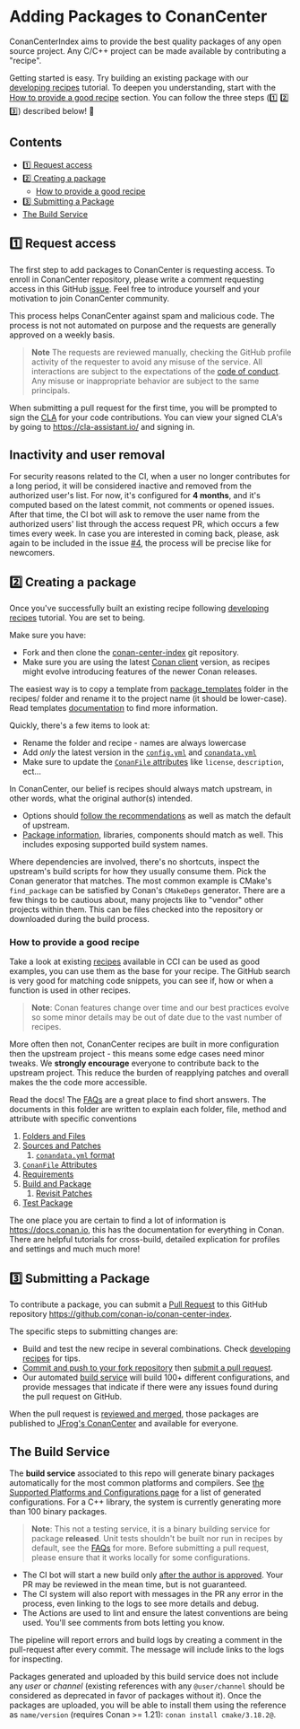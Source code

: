 # Adding Packages to ConanCenter

ConanCenterIndex aims to provide the best quality packages of any open source project.
Any C/C++ project can be made available by contributing a "recipe".

Getting started is easy. Try building an existing package with our [developing recipes](../developing_recipes_locally.md) tutorial.
To deepen you understanding, start with the [How to provide a good recipe](#how-to-provide-a-good-recipe) section.
You can follow the three steps (:one: :two: :three:) described below! :tada:

<!-- toc -->
## Contents

  * [:one: Request access](#one-request-access)
  * [:two: Creating a package](#two-creating-a-package)
    * [How to provide a good recipe](#how-to-provide-a-good-recipe)
  * [:three: Submitting a Package](#three-submitting-a-package)
  * [The Build Service](#the-build-service)<!-- endToc -->

## :one: Request access

The first step to add packages to ConanCenter is requesting access. To enroll in ConanCenter repository, please write a comment
requesting access in this GitHub [issue](https://github.com/conan-io/conan-center-index/issues/4). Feel free to introduce yourself and
your motivation to join ConanCenter community.

This process helps ConanCenter against spam and malicious code. The process is not not automated on purpose and the requests are generally approved
on a weekly basis.

> **Note** The requests are reviewed manually, checking the GitHub profile activity of the requester to avoid any misuse of the service.
> All interactions are subject to the expectations of the [code of conduct](../code_of_conduct.md). Any misuse or inappropriate behavior are subject
> to the same principals.

When submitting a pull request for the first time, you will be prompted to sign the [CLA](../CONTRIBUTOR_LICENSE_AGREEMENT.md) for your code contributions. You can view your signed CLA's by going to <https://cla-assistant.io/> and signing in.

## Inactivity and user removal

For security reasons related to the CI, when a user no longer contributes for a long period, it will be considered inactive and removed from the authorized user's list.
For now, it's configured for **4 months**, and it's computed based on the latest commit, not comments or opened issues.
After that time, the CI bot will ask to remove the user name from the authorized users' list through the access request PR, which occurs a few times every week.
In case you are interested in coming back, please, ask again to be included in the issue [#4](https://github.com/conan-io/conan-center-index/issues/4), the process will be precise like for newcomers.

## :two: Creating a package

Once you've successfully built an existing recipe following [developing recipes](../developing_recipes_locally.md) tutorial.
You are set to being.

Make sure you have:

* Fork and then clone the [conan-center-index](https://github.com/conan-io/conan-center-index/fork) git repository.
* Make sure you are using the latest [Conan client](https://conan.io/downloads) version, as recipes might evolve introducing features of the newer Conan releases.

The easiest way is to copy a template from [package_templates](../package_templates) folder in the recipes/ folder and rename it to the project name (it should be lower-case). Read templates [documentation](../package_templates/README.md) to find more information.

Quickly, there's a few items to look at:

* Rename the folder and recipe - names are always lowercase
* Add _only_ the latest version in the [`config.yml`](folders_and_files.md#configyml) and [`conandata.yml`](folders_and_files.md#conandatayml)
* Make sure to update the [`ConanFile` attributes](conanfile_attributes.md) like `license`, `description`, ect...

In ConanCenter, our belief is recipes should always match upstream, in other words, what the original author(s) intended.

* Options should [follow the recommendations](conanfile_attributes.md#options) as well as match the default of upstream.
* [Package information](build_and_package.md), libraries, components should match as well. This includes exposing supported build system names.

Where dependencies are involved, there's no shortcuts, inspect the upstream's build scripts for how they usually consume them. Pick the Conan
generator that matches. The most common example is CMake's `find_package` can be satisfied by Conan's `CMakeDeps` generator. There are a few
things to be cautious about, many projects like to "vendor" other projects within them. This can be files checked into the repository or
downloaded during the build process.

### How to provide a good recipe

Take a look at existing [recipes](https://github.com/conan-io/conan-center-index/tree/master/recipes) available in CCI can be used as good examples,
you can use them as the base for your recipe. The GitHub search is very good for matching code snippets, you can see if, how or when a function
is used in other recipes.

> **Note**: Conan features change over time and our best practices evolve so some minor details may be out of date due to the vast number of recipes.

More often then not, ConanCenter recipes are built in more configuration then the upstream project - this means some edge cases need minor tweaks.
We **strongly encourage** everyone to contribute back to the upstream project. This reduce the burden of reapplying patches and overall makes the
the code more accessible.

Read the docs! The [FAQs](../faqs.md) are a great place to find short answers.
The documents in this folder are written to explain each folder, file, method and attribute with specific conventions

1. [Folders and Files](folders_and_files.md)
2. [Sources and Patches](sources_and_patches.md)
   1. [`conandata.yml` format](conandata_yml_format.md)
3. [`ConanFile` Attributes](conanfile_attributes.md)
4. [Requirements](dependencies_and_requirements.md)
5. [Build and Package](build_and_package.md)
   1. [Revisit Patches](sources_and_patches.md#policy-about-patching)
6. [Test Package](test_packages.md)

The one place you are certain to find a lot of information is <https://docs.conan.io>, this has the documentation for everything in Conan.
There are helpful tutorials for cross-build, detailed explication for profiles and settings and much much more!

## :three: Submitting a Package

To contribute a package, you can submit a [Pull Request](https://github.com/conan-io/conan-center-index/pulls) to this GitHub
repository <https://github.com/conan-io/conan-center-index>.

The specific steps to submitting changes are:

* Build and test the new recipe in several combinations. Check [developing recipes](../developing_recipes_locally.md) for tips.
* [Commit and push to your fork repository](https://docs.github.com/en/get-started/using-git/pushing-commits-to-a-remote-repository) then
  [submit a pull request](https://github.com/conan-io/conan-center-index/compare).
* Our automated [build service](#the-build-service) will build 100+ different configurations, and provide messages that indicate if there
  were any issues found during the pull request on GitHub.

When the pull request is [reviewed and merged](../review_process.md), those packages are published to [JFrog's ConanCenter](https://conan.io/center/) and available for everyone.

## The Build Service

The **build service** associated to this repo will generate binary packages automatically for the most common platforms and compilers. See [the Supported Platforms and Configurations page](../supported_platforms_and_configurations.md) for a list of generated configurations. For a C++ library, the system is currently generating more than 100 binary packages.

> **Note**: This not a testing service, it is a binary building service for package **released**. Unit tests shouldn't be built nor run in recipes by default, see the [FAQs](../faqs.md#why-conancenter-does-not-build-and-execute-tests-in-recipes) for more. Before submitting a pull request, please ensure that it works locally for some configurations.

* The CI bot will start a new build only [after the author is approved](#one-request-access). Your PR may be reviewed in the mean time, but is not guaranteed.
* The CI system will also report with messages in the PR any error in the process, even linking to the logs to see more details and debug.
* The Actions are used to lint and ensure the latest conventions are being used. You'll see comments from bots letting you know.

The pipeline will report errors and build logs by creating a comment in the pull-request after every commit. The message will include links to the logs for inspecting.

Packages generated and uploaded by this build service does not include any _user_ or _channel_ (existing references with any `@user/channel` should be considered as deprecated in favor of packages without it). Once the packages are uploaded, you will be able to install them using the reference as `name/version` (requires Conan >= 1.21): `conan install cmake/3.18.2@`.
